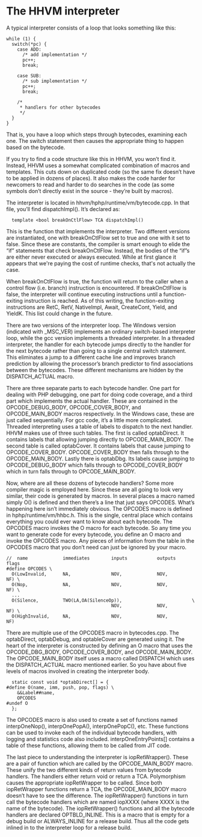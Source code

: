 # The HHVM interpreter

A typical interpreter consists of a loop that looks something like this:

```
while (1) {
  switch(*pc) {
    case ADD:
      /* add implementation */
      pc++;
      break;

    case SUB:
      /* sub implementation */
      pc++;
      break;

    /*
     * handlers for other bytecodes
     */
  }
}
```

That is, you have a loop which steps through bytecodes, examining each one.
The switch statement then causes the appropriate thing to happen based on
the bytecode.

If you try to find a code structure like this in HHVM, you won’t find it.
Instead, HHVM uses a somewhat complicated combination of macros and
templates. This cuts down on duplicated code (so the same fix doesn’t have
to be applied in dozens of places). It also makes the code harder for
newcomers to read and harder to do searches in the code (as some symbols
don’t directly exist in the source - they’re built by macros).

The interpreter is located in hhvm/hphp/runtime/vm/bytecode.cpp. In that
file, you’ll find dispatchImpl(). It’s declared as:

```
  template <bool breakOnCtlFlow> TCA dispatchImpl()
```

This is the function that implements the interpreter. Two different
versions are instantiated, one with breakOnCtlFlow set to true and one
with it set to false. Since these are constants, the compiler is smart
enough to elide the “if” statements that check breakOnCtlFlow. Instead,
the bodies of the “if”s are either never executed or always executed.
While at first glance it appears that we're paying the cost of runtime
checks, that's not actually the case.

When breakOnCtlFlow is true, the function will return to the caller when
a control flow (i.e. branch) instruction is encountered. If breakOnCtlFlow
is false, the interpreter will continue executing instructions until a
function-exiting instruction is reached. As of this writing, the
function-exiting instructions are RetC, RetV, NativeImpl, Await, CreateCont,
Yield, and YieldK. This list could change in the future.

There are two versions of the interpreter loop. The Windows version
(indicated with _MSC_VER) implements an ordinary switch-based
interpreter loop, while the gcc version implements a threaded interpreter.
In a threaded interpreter, the handler for each bytecode jumps directly to
the handler for the next bytecode rather than going to a single central
switch statement. This eliminates a jump to a different cache line and
improves branch prediction by allowing the processor’s branch predictor to
find associations between the bytecodes. These different mechanisms are
hidden by the DISPATCH_ACTUAL macro.

There are three separate parts to each bytecode handler. One part for
dealing with PHP debugging, one part for doing code coverage, and a third
part which implements the actual handler. These are contained in the
OPCODE_DEBUG_BODY, OPCODE_COVER_BODY, and OPCODE_MAIN_BODY macros
respectively. In the Windows case, these are just called sequentially. For
gcc code, it’s a little more complicated. Threaded interpreting uses a table
of labels to dispatch to the next handler. HHVM makes use of three such
tables. The first is called optabDirect. It contains labels that allowing
jumping directly to OPCODE_MAIN_BODY. The second table is called optabCover. It
contains labels that cause jumping to OPCODE_COVER_BODY. OPCODE_COVER_BODY
then falls through to the OPCODE_MAIN_BODY. Lastly there is optabDbg. Its
labels cause jumping to OPCODE_DEBUG_BODY which falls through to
OPCODE_COVER_BODY which in turn falls through to OPCODE_MAIN_BODY.

Now, where are all these dozens of bytecode handlers? Some more compiler
magic is employed here. Since these are all going to look very similar,
their code is generated by macros. In several places a macro named simply
O() is defined and then there’s a line that just says OPCODES. What’s
happening here isn’t immediately obvious. The OPCODES macro is defined in
hphp/runtime/vm/hhbc.h. This is the single, central place which contains
everything you could ever want to know about each bytecode. The OPCODES
macro invokes the O macro for each bytecode. So any time you want to
generate code for every bytecode, you define an O macro and invoke the
OPCODES macro. Any pieces of information from the table in the OPCODES
macro that you don’t need can just be ignored by your macro.

```
//  name             immediates        inputs           outputs     flags
#define OPCODES \
  O(LowInvalid,      NA,               NOV,             NOV,        NF) \
  O(Nop,             NA,               NOV,             NOV,        NF) \
  ...
  O(Silence,         TWO(LA,OA(SilenceOp)),                          \
                                       NOV,             NOV,        NF) \
  O(HighInvalid,     NA,               NOV,             NOV,        NF)
```


There are multiple use of the OPCODES macro in bytecodes.cpp. The
optabDirect, optabDebug, and optableCover are generated using it. The heart
of the interpreter is constructed by defining an O macro that uses the
OPCODE_DBG_BODY, OPCODE_COVER_BODY, and OPCODE_MAIN_BODY. The
OPCODE_MAIN_BODY itself uses a macro called DISPATCH which uses the
DISPATCH_ACTUAL macro mentioned earlier. So you have about five levels of
macros involved in creating the interpreter body.

```
  static const void *optabDirect[] = {
#define O(name, imm, push, pop, flags) \
    &&Label##name,
    OPCODES
#undef O
  };
```

The OPCODES macro is also used to create a set of functions named
interpOneNop(), interpOnePopA(), interpOnePopC(), etc. These functions can
be used to invoke each of the individual bytecode handlers, with logging
and statistics code also included. interpOneEntryPoints[] contains a table
of these functions, allowing them to be called from JIT code.

The last piece to understanding the interpreter is iopRetWrapper(). These
are a pair of function which are called by the OPCODE_MAIN_BODY macro.
These unify the two different kinds of return values from bytecode handlers.
The handlers either return void or return a TCA. Polymorphism causes the
appropriate iopRetWrapper to be called. Since both iopRetWrapper functions
return a TCA, the OPCODE_MAIN_BODY macro doesn’t have to see the difference.
The iopRetWrapper() functions in turn call the bytecode handlers which are
named iopXXXX (where XXXX is the name of the bytecode). The iopRetWrapper()
functions and all the bytecode handlers are declared OPTBLD_INLINE. This is
a macro that is empty for a debug build or ALWAYS_INLINE for a release
build. Thus all the code gets inlined in to the interpreter loop for a
release build.
